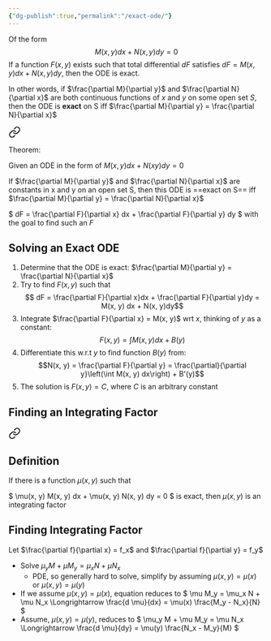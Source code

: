 ```yaml
---
{"dg-publish":true,"permalink":"/exact-ode/"}
---
```


Of the form
$$
M(x, y) dx + N(x, y)dy = 0
$$
If a function $F(x, y)$ exists such that total differential $dF$ satisfies
$dF = M(x, y) dx + N(x, y) dy$, then the ODE is exact.

In other words, if $\frac{\partial M}{\partial y}$ and $\frac{\partial N}{\partial x}$ are both continuous functions of $x$ and $y$ on some open set $S$, then the ODE is **exact** on S iff $\frac{\partial M}{\partial y} = \frac{\partial N}{\partial x}$


<div class="transclusion internal-embed is-loaded"><a class="markdown-embed-link" href="/ode-exact-equation-theorem/" aria-label="Open link"><svg xmlns="http://www.w3.org/2000/svg" width="24" height="24" viewBox="0 0 24 24" fill="none" stroke="currentColor" stroke-width="2" stroke-linecap="round" stroke-linejoin="round" class="svg-icon lucide-link"><path d="M10 13a5 5 0 0 0 7.54.54l3-3a5 5 0 0 0-7.07-7.07l-1.72 1.71"></path><path d="M14 11a5 5 0 0 0-7.54-.54l-3 3a5 5 0 0 0 7.07 7.07l1.71-1.71"></path></svg></a><div class="markdown-embed">




Theorem:

Given an ODE in the form of $M(x, y) dx + N(x y) dy = 0$

If $\frac{\partial M}{\partial y}$ and $\frac{\partial N}{\partial x}$ are constants in x and y on an open set S,
then this ODE is ==exact on S== iff $\frac{\partial M}{\partial y} = \frac{\partial N}{\partial x}$

$
dF = \frac{\partial F}{\partial x} dx + \frac{\partial F}{\partial y} dy
$
with the goal to find such an $F$


</div></div>


## Solving an Exact ODE
1. Determine that the ODE is exact: $\frac{\partial M}{\partial y} = \frac{\partial N}{\partial x}$
2. Try to find $F(x, y)$ such that $$ dF = \frac{\partial F}{\partial x}dx + \frac{\partial F}{\partial y}dy = M(x, y) dx + N(x, y)dy$$
3. Integrate $\frac{\partial F}{\partial x} = M(x, y)$ wrt $x$, thinking of $y$ as a constant: $$ F(x, y) = \int M(x, y) dx + B(y)$$
4. Differentiate this w.r.t $y$ to find function $B(y)$ from: $$N(x, y) = \frac{\partial F}{\partial y} = \frac{\partial}{\partial y}\left(\int M(x, y) dx\right) + B'(y)$$
5. The solution is $F(x, y) = C$, where $C$ is an arbitrary constant

## Finding an Integrating Factor

<div class="transclusion internal-embed is-loaded"><a class="markdown-embed-link" href="/integrating-factor-for-second-order-od-es/" aria-label="Open link"><svg xmlns="http://www.w3.org/2000/svg" width="24" height="24" viewBox="0 0 24 24" fill="none" stroke="currentColor" stroke-width="2" stroke-linecap="round" stroke-linejoin="round" class="svg-icon lucide-link"><path d="M10 13a5 5 0 0 0 7.54.54l3-3a5 5 0 0 0-7.07-7.07l-1.72 1.71"></path><path d="M14 11a5 5 0 0 0-7.54-.54l-3 3a5 5 0 0 0 7.07 7.07l1.71-1.71"></path></svg></a><div class="markdown-embed">




## Definition
If there is a function $\mu(x, y)$ such that

$
\mu(x, y) M(x, y) dx + \mu(x, y) N(x, y) dy = 0
$
is exact, then $\mu(x, y)$ is an integrating factor

## Finding Integrating Factor

Let $\frac{\partial f}{\partial x} = f_x$ and $\frac{\partial f}{\partial y} = f_y$

- Solve $\mu_y M + \mu M_y = \mu_x N + \mu N_x$
	- PDE, so generally hard to solve, simplify by assuming $\mu(x, y) = \mu(x)$ or $\mu(x, y) = \mu(y)$
- If we assume $\mu(x, y) = \mu(x)$, equation reduces to
$
\mu M_y = \mu_x N + \mu N_x \Longrightarrow \frac{d \mu}{dx} = \mu(x) \frac{M_y - N_x}{N}
$
- Assume, $\mu(x, y) = \mu(y)$, reduces to
$
\mu_y M + \mu M_y = \mu N_x \Longrightarrow \frac{d \mu}{dy} = \mu(y) \frac{N_x - M_y}{M}
$



</div></div>
